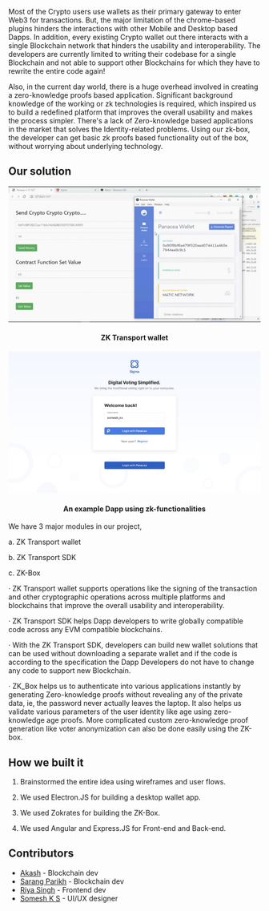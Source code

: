 
Most of the Crypto users use wallets as their primary gateway to enter Web3 for transactions. But, the major limitation of the chrome-based plugins hinders the interactions with other Mobile and Desktop based Dapps. In addition, every existing Crypto wallet out there interacts with a single Blockchain network that hinders the usability and interoperability. The developers are currently limited to writing their codebase for a single Blockchain and not able to support other Blockchains for which they have to rewrite the entire code again!

Also, in the current day world, there is a huge overhead involved in creating a zero-knowledge proofs based application. Significant background knowledge of the working or zk technologies is required, which inspired us to build a redefined platform that improves the overall usability and makes the process simpler. There's a lack of Zero-knowledge based applications in the market that solves the Identity-related problems. Using our zk-box, the developer can get basic zk proofs based functionality out of the box, without worrying about underlying technology.

## Our solution

<img src="./wallet.jpg">
<h4 align="center"> ZK Transport wallet </h4>
<img src="./dapp.jpg">
<h4 align="center"> An example Dapp using zk-functionalities </h4>


We have 3 major modules in our project,

a. ZK Transport wallet

b. ZK Transport SDK

c. ZK-Box



· ZK Transport wallet supports operations like the signing of the transaction and other cryptographic operations across multiple platforms and blockchains that improve the overall usability and interoperability.

· ZK Transport SDK helps Dapp developers to write globally compatible code across any EVM compatible blockchains. 

· With the ZK Transport SDK, developers can build new wallet solutions that can be used without downloading a separate wallet and if the code is according to the specification the Dapp Developers do not have to change any code to support new Blockchain.

· ZK_Box helps us to authenticate into various applications instantly by generating Zero-knowledge proofs without revealing any of the private data, ie, the password never actually leaves the laptop. It also helps us validate various parameters of the user identity like age using zero-knowledge age proofs. More complicated custom zero-knowledge proof generation like voter anonymization can also be done easily using the ZK-box.  



## How we built it

1. Brainstormed the entire idea using wireframes and user flows.

2. We used Electron.JS for building a desktop wallet app.

3. We used Zokrates for building the ZK-Box.

4. We used Angular and Express.JS for Front-end and Back-end.


## Contributors 

- [Akash](https://in.linkedin.com/in/akash981) - Blockchain dev
- [Sarang Parikh](https://in.linkedin.com/in/sarang-parikh) - Blockchain dev
- [Riya Singh](https://in.linkedin.com/in/riya-singh-5aa773193) - Frontend dev
- [Somesh K S](https://in.linkedin.com/in/someshks) - UI/UX designer
